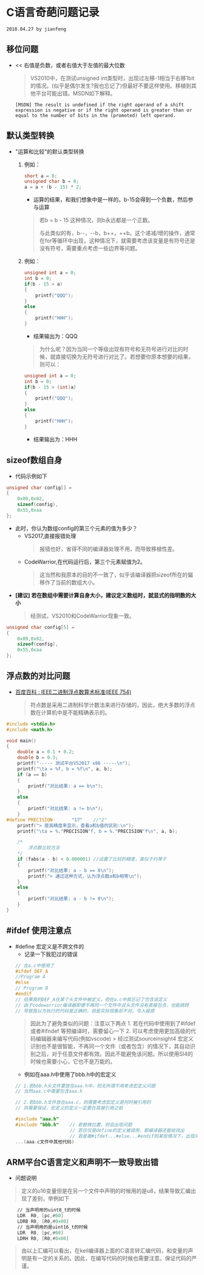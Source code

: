 # **C语言奇葩问题记录**
`2018.04.27 by jianfeng`

## **移位问题**
- << 右值是负数，或者右值大于左值的最大位数
	> VS2010中，在测试unsigned int类型时，出现过左移-1相当于右移1bit的情况。(似乎是偶尔发生?我也忘记了)但最好不要这样使用。移植到其他平台可能出错。MSDN如下解释。
	```
	[MSDN] The result is undefined if the right operand of a shift expression is negative or if the right operand is greater than or equal to the number of bits in the (promoted) left operand.
	```

## **默认类型转换**
- "运算和比较"的默认类型转换
	1. 例如：
		```c
		short a = 0;
		unsigned char b = 0;
		a = a + (b - 15) * 2;
		```
	
		- 运算的结果，和我们想象中是一样的，b-15会得到一个负数，然后参与运算
		> 若b = b - 15 这种情况，则b永远都是一个正数。
		> 
		> 与此类似的有，b--，--b，b++，++b。这个递减/增的操作，通常在for等循环中出现，这种情况下，就需要考虑该变量是有符号还是没有符号，需要重点考虑一些边界等问题。


	2. 例如：
		```c
		unsigned int a = 0;
		int b = 0;
		if(b - 15 > a)
		{
			printf("QQQ");
		}
		else
		{
			printf("HHH");
		}
		```
		- 结果输出为：QQQ
		> 为什么呢？因为当同一个等级出现有符号和无符号进行对比的时候，就直接切换为无符号进行对比了。若想要你原本想要的结果，则可以：
		```c
		unsigned int a = 0;
		int b = 0;
		if(b - 15 > (int)a)
		{
			printf("QQQ");
		}
		else
		{
			printf("HHH");
		}
		```
		- 结果输出为：HHH

## **sizeof数组自身**
- 代码示例如下
```c
unsigned char config[] =
{
	0x09,0x02,
	sizeof(config),
	0x55,0xaa
};
```
- 此时，你认为数组config的第三个元素的值为多少？
	- VS2017,直接报错处理
		> 报错也好，省得不同的编译器处理不用，而导致移植性差。
	- CodeWarrior,在代码运行后，第三个元素赋值为2。
		> 这当然和我原本的目的不一致了，似乎该编译器把sizeof所在的偏移作了当前的数组大小。
- **[建议] 若在数组中需要计算自身大小，建议定义数组时，就显式的指明数的大小**
	> 经测试，VS2010和CodeWarrior现象一致。
```c
unsigned char config[5] =
{
	0x09,0x02,
	sizeof(config),
	0x55,0xaa
};
```

## **浮点数的对比问题**
- [百度百科 : IEEE二进制浮点数算术标准(IEEE 754)](https://zhidao.baidu.com/question/409730820.html)
	> 符点数是采用二进制科学计数法来进行存储的，因此，绝大多数的浮点数在计算机中是不能精确表示的。
```c
#include <stdio.h>
#include <math.h>

void main()
{
	double a = 0.1 + 0.2;
	double b = 0.3;
	printf("----- 测试平台VS2017 x86 -----\n");
	printf("\ta = %f, b = %f\n", a, b);
	if (a == b)
	{
		printf("对比结果: a == b\n");
	}
	else
	{
		printf("对比结果: a != b\n");
	}
#define PRECISION		"17"	//"2"
	printf("> 提高精度来显示，查看a和b值的区别:\n");
	printf("\ta = %."PRECISION"f, b = %."PRECISION"f\n", a, b);

	/*
		浮点数比较方法
	*/
	if (fabs(a - b) < 0.000001)	//设置了比较的精度，类似于约等于
	{
		printf("对比结果: a - b == 0\n");
		printf("> 通过这种方式，认为浮点数a和b相等\n");
	}
	else
	{
		printf("对比结果: a - b != 0\n");
	}
}
```

## #ifdef 使用注意点
- #define 宏定义是不跨文件的
	- 记录一下我犯过的错误
	```c
	// 在a.c中使用了
	#ifdef DEF_A
	//Program A
	#else
	// Program B
	#endif
	// 结果我的DEF_A在某个头文件中被定义，但在a.c中我忘记了包含该定义
	// 由于codewarrior编译器即便不再同一个文件中且头文件没有直接包含，也能跳转
	// 导致我以为执行的代码是正确的，但是实际现象却不对。令人疑惑
	```
	> 因此为了避免类似的问题：注意以下两点
		1. 若在代码中使用到了#ifdef 或者#ifndef 等预编译时，需要留心一下
		2. 可以考虑使用更加高级的代码编辑器来编写代码(例如vscode)
			> 经过测试sourceinsight4 宏定义识别也不是很智能，不再同一个文件（或者包含）的情况下，其自动识别之后，对于任意文件都有效。因此不能避免该问题。所以使用SI4的时候也需要小心，它也不是万能的。
	- 例如在aaa.h中使用了bbb.h中的宏定义
	```c
	// 1.若bbb.h头文件要放在aaa.h中，则无所谓不用考虑宏定义问题
	// 当然aaa.c中需要包含aaa.h

	// 2.若bbb.h文件放在aaa.c，则需要考虑宏定义是何时被引用的
	// 则需要保证，宏定义的定义一定要在其被引用之前

	#include "aaa.h"
	#include "bbb.h"	// 若替换位置，则会出现问题
						// 若仅仅是define的定义被调用，那编译器还能给找出
						// 若是被#ifdef...#else...#endif则某些情况下，出现问题都不容易被发现
	...(aaa.c文件中其他代码)
	```

## ARM平台C语言定义和声明不一致导致出错
- 问题说明
> 定义的u16变量但是在另一个文件中声明的时候用的是u8，结果导致汇编出现了差别，举例如下
```asm
	// 当声明用的uint8_t的时候
	LDR  R0, [pc,#60]
	LDRB R0, [R0,#0x00]
	// 当声明用的是uint16_t的时候
	LDR  R0, [pc,#60]
	LDRH R0, [R0,#0x00]
```
> 由以上汇编可以看出，在keil编译器上面的C语言转汇编代码，和变量的声明是有一定的关系的。因此，在编写代码的时候也需要注意。保证代码的严谨。
